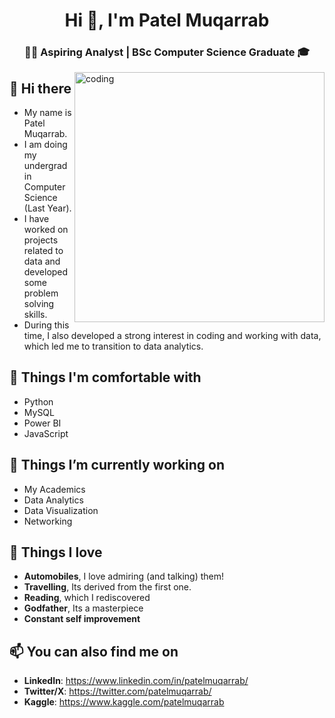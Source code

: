 <h1 align="center">Hi 👋, I'm Patel Muqarrab</h1>
<h3 align="center">👨‍💻 Aspiring Analyst | BSc Computer Science Graduate 🎓</h3>

<img alt="coding" width="400" align="right" src="https://i.pinimg.com/736x/5a/b8/14/5ab8140f73f89d9e38d887f936e4b1e6.jpg"></img>

##  👋 Hi there 

- My name is Patel Muqarrab.
- I am doing my undergrad in Computer Science (Last Year).
- I have worked on projects related to data and developed some problem solving skills.
- During this time, I also developed a strong interest in coding and working with data, which led me to transition to data analytics.

##  🌳 Things I'm comfortable with
- Python
- MySQL
- Power BI
- JavaScript

##  🌱 Things I’m currently working on

- My Academics
- Data Analytics
- Data Visualization
- Networking

##  🚗 Things I love

- **Automobiles**, I love admiring (and talking) them!
- **Travelling**, Its derived from the first one.
- **Reading**, which I rediscovered
- **Godfather**, Its a masterpiece
- **Constant self improvement**

##  📫 You can also find me on

- **LinkedIn**: https://www.linkedin.com/in/patelmuqarrab/
- **Twitter/X**: https://twitter.com/patelmuqarrab/
- **Kaggle**: https://www.kaggle.com/patelmuqarrab
